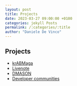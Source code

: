 ```yaml
---
layout: post
title: Projects
date: 2023-03-27 09:00:00 +0100
categories: jekyll Posts
permalink: /:categories/:title
author: "Daniele De Vinco"
---
```


## Projects  

- [krABMaga](https://krabmaga.github.io/)
- [Livenote](https://github.com/isislab-unisa/livenote-plus-plus)
- [DMASON](https://github.com/eclab/mason/tree/master/contrib/distributed)
- [Developer communities](https://github.com/ddevin96/DevCommunities)
